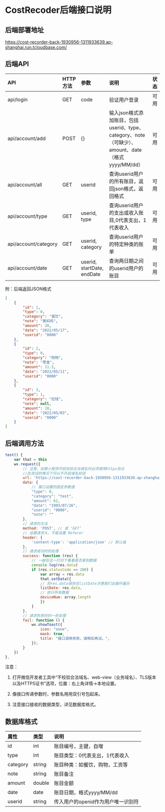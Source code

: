 # CostRecoder后端接口说明

## 后端部署地址

<https://cost-recorder-back-1930956-1311933639.ap-shanghai.run.tcloudbase.com/>

## 后端API

| API | HTTP方法 | 参数 | 说明 | 状态 |
| :- | :- | :- | :- | :- |
| api/login | GET | code | 验证用户登录 | 可用 |
| api/account/add | POST | {} | 输入json格式添加账目，包括userid、type、category、note（可缺少）、amount、date（格式yyyy/MM/dd） | 可用 |
| api/account/all | GET | userid | 查询userid用户的所有账目，返回json格式，返回格式 | 可用 |
| api/account/type | GET | userid, type | 查询userid用户的支出或收入账目,0代表支出，1代表收入 | 可用 |
| api/account/category | GET | userid, category | 查询userid用户的特定种类的账单 | 可用 |
| api/account/date | GET | userid, startDate, endDate | 查询两日期之间的userid用户的账目 | 可用 |

附：后端返回JSON格式

```JSON
[
    {
        "id": 1,
        "type": 0,
        "category": "餐饮",
        "note": "黄焖鸡",
        "amount": 20,
        "date": "2022/05/17",
        "userid": "0000"
    },
    {
        "id": 2,
        "type": 0,
        "category": "购物",
        "note": "零食",
        "amount": 11.5,
        "date": "2022/05/11",
        "userid": "0000"
    },
    {
        "id": 3,
        "type": 1,
        "category": "捡钱",
        "note": null,
        "amount": 10,
        "date": "2022/05/03",
        "userid": "0000"
    }
]
```

## 后端调用方法

```javaScript
test() {
    var that = this
    wx.request({
        // 注意，如果小程序开启校验合法域名时必须使用https协议
        //在测试的情况下可以不开启域名校验
        url: 'https://cost-recorder-back-1930956-1311933639.ap-shanghai.run.tcloudbase.com/api/account/add',
        data: {
            // 接口设置的固定参数值
            "type": 0,
            "category": "test",
            "amount": 61,
            "date": "1993/07/26",
            "userid": "0000",
            "note": ""
        },
        // 请求的方法
        method: 'POST', // 或 ‘GET’
        // 设置请求头，不能设置 Referer
        header: {
            'content-type': 'application/json' // 默认值
        },
        // 请求成功时的处理
        success: function (res) {
            // 一般在这一打印下看看是否拿到数据
            console.log(res.data)
            if (res.statusCode == 200) {
                var array = res.data
                that.setData({
                // 将res.data保存在listDate方便我们去循环遍历
                listDate: res.data,
                // 统计所有数据
                deviceNum: array.length
                })
            }
        },
        // 请求失败时的一些处理
        fail: function () {
            wx.showToast({
                icon: "none",
                mask: true,
                title: "接口调用失败，请稍后再试。",
            });
        }
    })
},
```

注意：

1. 打开微信开发者工具中“不校验合法域名、web-view（业务域名）、TLS版本以及HTTPS证书”选项，位置：右上角详情->本地设置。

2. 像接口传递参数时，参数名用用双引号包起来。

3. 注意接口接收的数据类型，详见数据库格式。

## 数据库格式

| 属性 | 类型 | 说明 |
| :- | :- | :- |
| id | int | 账目编号，主键，自增 |
| type | int | 账目类型：0代表支出，1代表收入 |
| category | string | 账目种类：如餐饮，购物，工资等 |
| note | string | 账目备注 |
| amount | double | 账目金额 |
| date | date | 账目日期，格式yyyy/MM/dd |
| userid | string | 传入用户的openid作为用户唯一识别符 |
